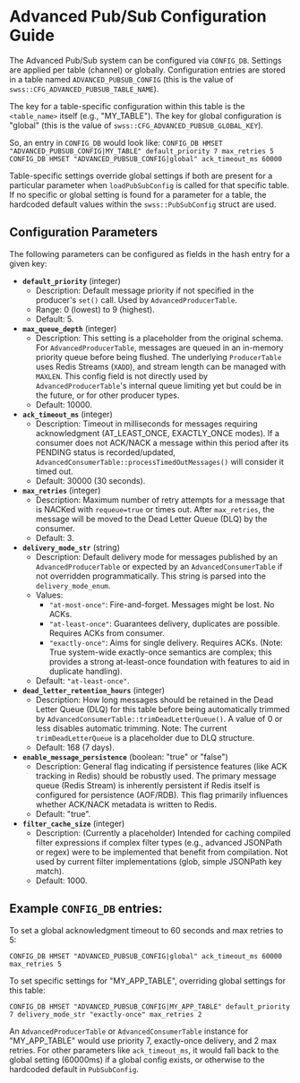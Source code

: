 # Advanced Pub/Sub Configuration Guide

The Advanced Pub/Sub system can be configured via `CONFIG_DB`. Settings are applied per table (channel) or globally. Configuration entries are stored in a table named `ADVANCED_PUBSUB_CONFIG` (this is the value of `swss::CFG_ADVANCED_PUBSUB_TABLE_NAME`).

The key for a table-specific configuration within this table is the `<table_name>` itself (e.g., "MY_TABLE").
The key for global configuration is "global" (this is the value of `swss::CFG_ADVANCED_PUBSUB_GLOBAL_KEY`).

So, an entry in `CONFIG_DB` would look like:
`CONFIG_DB HMSET "ADVANCED_PUBSUB_CONFIG|MY_TABLE" default_priority 7 max_retries 5`
`CONFIG_DB HMSET "ADVANCED_PUBSUB_CONFIG|global" ack_timeout_ms 60000`

Table-specific settings override global settings if both are present for a particular parameter when `loadPubSubConfig` is called for that specific table. If no specific or global setting is found for a parameter for a table, the hardcoded default values within the `swss::PubSubConfig` struct are used.

## Configuration Parameters

The following parameters can be configured as fields in the hash entry for a given key:

*   **`default_priority`** (integer)
    *   Description: Default message priority if not specified in the producer's `set()` call. Used by `AdvancedProducerTable`.
    *   Range: 0 (lowest) to 9 (highest).
    *   Default: 5.
*   **`max_queue_depth`** (integer)
    *   Description: This setting is a placeholder from the original schema. For `AdvancedProducerTable`, messages are queued in an in-memory priority queue before being flushed. The underlying `ProducerTable` uses Redis Streams (`XADD`), and stream length can be managed with `MAXLEN`. This config field is not directly used by `AdvancedProducerTable`'s internal queue limiting yet but could be in the future, or for other producer types.
    *   Default: 10000.
*   **`ack_timeout_ms`** (integer)
    *   Description: Timeout in milliseconds for messages requiring acknowledgment (AT_LEAST_ONCE, EXACTLY_ONCE modes). If a consumer does not ACK/NACK a message within this period after its PENDING status is recorded/updated, `AdvancedConsumerTable::processTimedOutMessages()` will consider it timed out.
    *   Default: 30000 (30 seconds).
*   **`max_retries`** (integer)
    *   Description: Maximum number of retry attempts for a message that is NACKed with `requeue=true` or times out. After `max_retries`, the message will be moved to the Dead Letter Queue (DLQ) by the consumer.
    *   Default: 3.
*   **`delivery_mode_str`** (string)
    *   Description: Default delivery mode for messages published by an `AdvancedProducerTable` or expected by an `AdvancedConsumerTable` if not overridden programmatically. This string is parsed into the `delivery_mode_enum`.
    *   Values:
        *   `"at-most-once"`: Fire-and-forget. Messages might be lost. No ACKs.
        *   `"at-least-once"`: Guarantees delivery, duplicates are possible. Requires ACKs from consumer.
        *   `"exactly-once"`: Aims for single delivery. Requires ACKs. (Note: True system-wide exactly-once semantics are complex; this provides a strong at-least-once foundation with features to aid in duplicate handling).
    *   Default: `"at-least-once"`.
*   **`dead_letter_retention_hours`** (integer)
    *   Description: How long messages should be retained in the Dead Letter Queue (DLQ) for this table before being automatically trimmed by `AdvancedConsumerTable::trimDeadLetterQueue()`. A value of 0 or less disables automatic trimming. Note: The current `trimDeadLetterQueue` is a placeholder due to DLQ structure.
    *   Default: 168 (7 days).
*   **`enable_message_persistence`** (boolean: "true" or "false")
    *   Description: General flag indicating if persistence features (like ACK tracking in Redis) should be robustly used. The primary message queue (Redis Stream) is inherently persistent if Redis itself is configured for persistence (AOF/RDB). This flag primarily influences whether ACK/NACK metadata is written to Redis.
    *   Default: "true".
*   **`filter_cache_size`** (integer)
    *   Description: (Currently a placeholder) Intended for caching compiled filter expressions if complex filter types (e.g., advanced JSONPath or regex) were to be implemented that benefit from compilation. Not used by current filter implementations (glob, simple JSONPath key match).
    *   Default: 1000.

## Example `CONFIG_DB` entries:

To set a global acknowledgment timeout to 60 seconds and max retries to 5:
```
CONFIG_DB HMSET "ADVANCED_PUBSUB_CONFIG|global" ack_timeout_ms 60000 max_retries 5
```

To set specific settings for "MY_APP_TABLE", overriding global settings for this table:
```
CONFIG_DB HMSET "ADVANCED_PUBSUB_CONFIG|MY_APP_TABLE" default_priority 7 delivery_mode_str "exactly-once" max_retries 2
```
An `AdvancedProducerTable` or `AdvancedConsumerTable` instance for "MY_APP_TABLE" would use priority 7, exactly-once delivery, and 2 max retries. For other parameters like `ack_timeout_ms`, it would fall back to the global setting (60000ms) if a global config exists, or otherwise to the hardcoded default in `PubSubConfig`.
